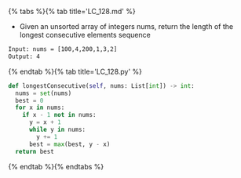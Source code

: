 {% tabs %}{% tab title='LC_128.md' %}

* Given an unsorted array of integers nums, return the length of the longest consecutive elements sequence

```txt
Input: nums = [100,4,200,1,3,2]
Output: 4
```

{% endtab %}{% tab title='LC_128.py' %}

```py
def longestConsecutive(self, nums: List[int]) -> int:
  nums = set(nums)
  best = 0
  for x in nums:
    if x - 1 not in nums:
      y = x + 1
      while y in nums:
        y += 1
      best = max(best, y - x)
  return best
```

{% endtab %}{% endtabs %}
